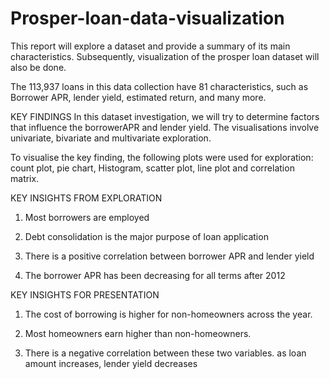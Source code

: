 # Prosper-loan-data-visualization
This report will explore a dataset and provide a summary of its main characteristics. Subsequently, visualization of the prosper loan dataset will also be done.

The 113,937 loans in this data collection have 81 characteristics, such as Borrower APR, lender yield, estimated return, and many more.

KEY FINDINGS 
In this dataset investigation, we will try to determine factors that influence the borrowerAPR and lender yield. The visualisations involve univariate, bivariate and multivariate exploration.

To visualise the key finding, the following plots were used for exploration: count plot, pie chart, Histogram, scatter plot, line plot and correlation matrix.

KEY INSIGHTS FROM EXPLORATION

1. Most borrowers are employed

2. Debt consolidation is the major purpose of loan application

3. There is a positive correlation between borrower APR and lender yield

4. The borrower APR has been decreasing for all terms after 2012

KEY INSIGHTS FOR PRESENTATION

1. The cost of borrowing is higher for non-homeowners across the year.

2. Most homeowners earn higher than non-homeowners.

3. There is a negative correlation between these two variables. as loan amount increases, lender yield decreases
